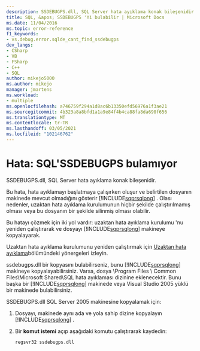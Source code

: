 ```yaml
---
description: SSDEBUGPS.dll, SQL Server hata ayıklama konak bileşenidir.
title: SQL, &apos; SSDEBUGPS 'Yi bulabilir | Microsoft Docs
ms.date: 11/04/2016
ms.topic: error-reference
f1_keywords:
- vs.debug.error.sqlde_cant_find_ssdebugps
dev_langs:
- CSharp
- VB
- FSharp
- C++
- SQL
author: mikejo5000
ms.author: mikejo
manager: jmartens
ms.workload:
- multiple
ms.openlocfilehash: a746759f294a1d8ac6b13350efd56976a1f3ae21
ms.sourcegitcommit: 4b323a8a8bfd1a1a9e84f4b4ca88fa8da690f656
ms.translationtype: MT
ms.contentlocale: tr-TR
ms.lasthandoff: 03/05/2021
ms.locfileid: "102146762"
---
```

# <a name="error-sql-can39t-find-ssdebugps"></a>Hata: SQL&#39;SSDEBUGPS bulamıyor

SSDEBUGPS.dll, SQL Server hata ayıklama konak bileşenidir.

Bu hata, hata ayıklamayı başlatmaya çalışırken oluşur ve belirtilen dosyanın makinede mevcut olmadığını gösterir [!INCLUDE[sqprsqlong](../debugger/includes/sqprsqlong_md.md)] . Olası nedenler, uzaktan hata ayıklama kurulumunun hiçbir şekilde çalıştırılmamış olması veya bu dosyanın bir şekilde silinmiş olması olabilir.

Bu hatayı çözmek için iki yol vardır: uzaktan hata ayıklama kurulumu 'nu yeniden çalıştırarak ve dosyayı [!INCLUDE[sqprsqlong](../debugger/includes/sqprsqlong_md.md)] makineye kopyalayarak.

Uzaktan hata ayıklama kurulumunu yeniden çalıştırmak için [Uzaktan hata ayıklama](../debugger/remote-debugging.md)bölümündeki yönergeleri izleyin.

ssdebugps.dll bir kopyasını bulabilirseniz, bunu [!INCLUDE[sqprsqlong](../debugger/includes/sqprsqlong_md.md)] makineye kopyalayabilirsiniz. Varsa, dosya \Program Files \ Common Files\Microsoft Shared\SQL hata ayıklaması dizinine eklenecektir. Bunu başka bir [!INCLUDE[sqprsqlong](../debugger/includes/sqprsqlong_md.md)] makinede veya Visual Studio 2005 yüklü bir makinede bulabilirsiniz.

SSDEBUGPS.dll SQL Server 2005 makinesine kopyalamak için:

1. Dosyayı, makinede aynı ada ve yola sahip dizine kopyalayın [!INCLUDE[sqprsqlong](../debugger/includes/sqprsqlong_md.md)] .

2. Bir **komut istemi** açıp aşağıdaki komutu çalıştırarak kaydedin:

    ```cmd
    regsvr32 ssdebugps.dll
    ```
